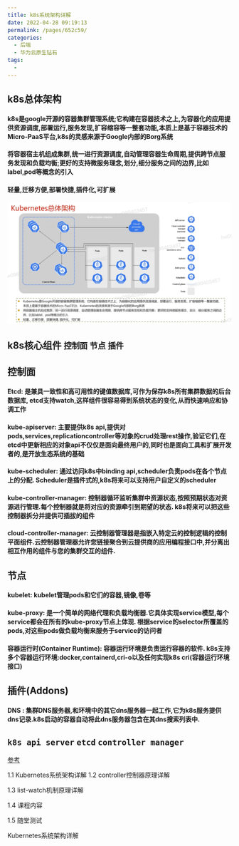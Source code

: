 ```yaml
---
title: k8s系统架构详解
date: 2022-04-28 09:19:13
permalink: /pages/652c59/
categories:
  - 后端
  - 华为云原生钻石
tags:
  - 
---
```



## k8s总体架构
  #### k8s是google开源的容器集群管理系统;它构建在容器技术之上,为容器化的应用提供资源调度,部署运行,服务发现,扩容缩容等一整套功能,本质上是基于容器技术的Micro-PaaS平台,k8s的灵感来源于Google内部的Borg系统
  #### 将容器宿主机组成集群,统一进行资源调度,自动管理容器生命周期,提供跨节点服务发现和负载均衡;更好的支持微服务理念,划分,细分服务之间的边界,比如label,pod等概念的引入
  #### 轻量,迁移方便,部署快捷,插件化,可扩展

<img src="./minilet/image-20220428093355397.png" alt="image-20220428093355397" style="zoom:80%;" />




## k8s核心组件 `控制面` `节点` `插件`


## 控制面
  #### Etcd: 是兼具一致性和高可用性的键值数据库,可作为保存k8s所有集群数据的后台数据库, etcd支持watch,这样组件很容易得到系统状态的变化,从而快速响应和协调工作
  #### kube-apiserver: 主要提供k8s api,提供对pods,services,replicationcontroller等对象的crud处理rest操作,验证它们,在etcd中更新相应的对象api不仅仅是面向最终用户的,同时也是面向工具和扩展开发者的,是开放生态系统的基础
  #### kube-scheduler: 通过访问k8s中binding api,scheduler负责pods在各个节点上的分配. Scheduler是插件式的,k8s将来可以支持用户自定义的scheduler
  #### kube-controller-manager: 控制器循环监听集群中资源状态,按照预期状态对资源进行管理.每个控制器就是将对应的资源牵引到期望的状态. k8s将来可以把这些控制器拆分并提供可插拔的组件
  #### cloud-controller-manager: 云控制器管理器是指嵌入特定云的控制逻辑的控制平面组件.云控制器管理器允许您链接聚合到云提供商的应用编程接口中,并分离出相互作用的组件与您的集群交互的组件.

## 节点
  #### kubelet: kubelet管理pods和它们的容器,镜像,卷等
  #### kube-proxy: 是一个简单的网络代理和负载均衡器.它具体实现service模型,每个service都会在所有的kube-proxy节点上体现. 根据service的selector所覆盖的pods,对这些pods做负载均衡来服务于service的访问者
  #### 容器运行时(Container Runtime): 容器运行环境是负责运行容器的软件. k8s支持多个容器运行环境:docker,containerd,cri-o以及任何实现k8s cri(容器运行环境接口)

## 插件(Addons)
  #### DNS : 集群DNS服务器,和环境中的其它dns服务器一起工作,它为k8s服务提供dns记录.k8s启动的容器自动将此dns服务器包含在其dns搜索列表中.

## `k8s api server` `etcd` `controller manager`  







[参考](https://education.huaweicloud.com/courses/course-v1:HuaweiX+CBUCNXI042+Self-paced/courseware/6817c598390d4a008e5c6f45777aa10b/ceeb63d76fd14b3b8448d0ad54e4369c/)



1.1 Kubernetes系统架构详解
1.2 controller控制器原理详解

1.3 list-watch机制原理详解

1.4 课程内容

1.5 随堂测试

Kubernetes系统架构详解


